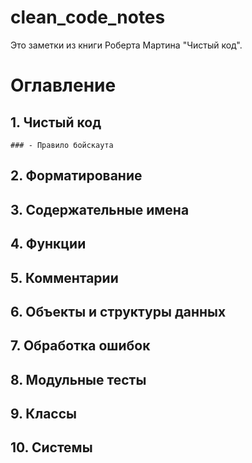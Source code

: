 # clean_code_notes
Это заметки из книги Роберта Мартина "Чистый код".

# Оглавление
## 1. Чистый код 
    ### - Правило бойскаута
## 2. Форматирование
## 3. Содержательные имена
## 4. Функции
## 5. Комментарии
## 6. Объекты и структуры данных
## 7. Обработка ошибок
## 8. Модульные тесты
## 9. Классы
## 10. Системы
